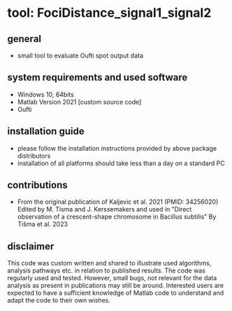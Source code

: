 # tool: FociDistance_signal1_signal2

## general 
* small tool to evaluate Oufti spot output data

## system requirements and used software
* Windows 10, 64bits 
* Matlab Version 2021 [custom source code]
* Oufti 

## installation guide
* please follow the installation instructions provided by above package distributors
* installation of all platforms should take less than a day on a standard PC

## contributions
* From the original publication of Kaljevic et al. 2021 (PMID: 34256020)
  Edited by M. Tisma and J. Kerssemakers and used in "Direct observation of a crescent-shape chromosome in Bacillus subtilis" By Tišma et al. 2023

## disclaimer
This code was custom written and shared to illustrate used algorithms, analysis pathways etc. in relation to published results. The code was regularly used and tested. However, small bugs, not relevant for the data analysis as present in publications may still be around. Interested users are expected to have a sufficient knowledge of Matlab code to understand and adapt the code to their own wishes.


